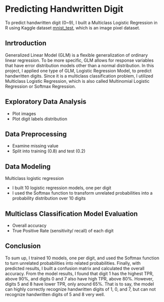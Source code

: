 # Predicting Handwritten Digit
To predict handwritten digit (0~9), I built a Multiclass Logistic Regression in R using Kaggle dataset [mnist_test](https://www.kaggle.com/oddrationale/mnist-in-csv), which is an image pixel dataset.
## Inrtroduction
Generalized Linear Model (GLM) is a flexible generalization of ordinary linear regression. To be more specific, GLM allows for response variables that have error distribution models other than a normal distribution. In this project, I applied one type of GLM, Logistic Regression Model, to predict handwritten digits. Since it is a multiclass classification problem, I utilized Multiclass Logistic Regression, which is also called Multinomial Logistic Regression or Softmax Regression.
## Exploratory Data Analysis
   - Plot images
   - Plot digit labels distribution
## Data Preprocessing
   - Examine missing value
   - Split into training (0.8) and test (0.2)
## Data Modeling
Multiclass logistic regression
   - I built 10 logistic regression models, one per digit
   - I used the Softmax function to transform unrelated probabilities into a probability distribution over 10 digits
## Multiclass Classification Model Evaluation
   - Overall accuracy
   - True Positive Rate (sensitivity/ recall) of each digit
## Conclusion
To sum up, I trained 10 models, one per digit, and used the Softmax function to turn unrelated probabilities into related probabilities. Finally, with predicted results, I built a confusion matrix and calculated the overall accuracy. From the model results, I found that digit 1 has the highest TPR, above 90%, and digits 0 and 7 also have high TPR, above 80%. However, digits 5 and 8 have lower TPR, only around 65%. That is to say, the model can highly correctly recognize handwritten digits of 1, 0, and 7, but can not recognize handwritten digits of 5 and 8 very well.
